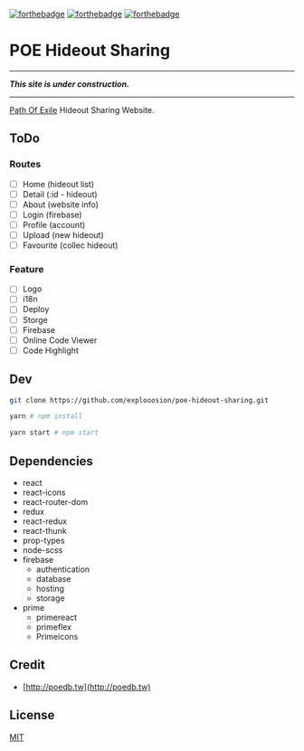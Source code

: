 [![forthebadge](https://forthebadge.com/images/badges/makes-people-smile.svg)](https://forthebadge.com)
[![forthebadge](https://forthebadge.com/images/badges/built-with-love.svg)](https://forthebadge.com)
[![forthebadge](https://forthebadge.com/images/badges/ages-18.svg)](https://forthebadge.com)

# POE Hideout Sharing

---

***This site is under construction.***

---

[Path Of Exile](https://www.pathofexile.com/game) Hideout Sharing Website.

## ToDo

### Routes

- [ ] Home (hideout list)
- [ ] Detail (:id - hideout)
- [ ] About (website info)
- [ ] Login (firebase)
- [ ] Profile (account)
- [ ] Upload (new hideout)
- [ ] Favourite (collec hideout)

### Feature

- [ ] Logo
- [ ] i18n
- [ ] Deploy
- [ ] Storge
- [ ] Firebase
- [ ] Online Code Viewer
- [ ] Code Highlight

## Dev

```sh
git clone https://github.com/explooosion/poe-hideout-sharing.git
```

```sh
yarn # npm install
```

```sh
yarn start # npm start
```

## Dependencies

- react
- react-icons
- react-router-dom
- redux
- react-redux
- react-thunk
- prop-types
- node-scss
- firebase
  - authentication
  - database
  - hosting
  - storage
- prime
  - primereact
  - primeflex
  - Primeicons

## Credit

- [http://poedb.tw](http://poedb.tw)

## License

[MIT](http://opensource.org/licenses/MIT)

